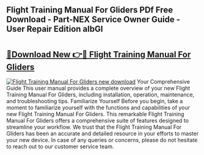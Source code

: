 ## Flight Training Manual For Gliders PDf Free Download - Part-NEX Service Owner Guide - User Repair Edition albGl

# <h2><a href="http://bc26155.oget.top/?id=Flight+Training+Manual+For+Gliders">🔗Download New 👉🔴 Flight Training Manual For Gliders</a></h2>

[![Flight Training Manual For Gliders new download](https://i.imgur.com/5g1atiW.png)](http://bc26155.oget.top/?id=Flight+Training+Manual+For+Gliders)
Your Comprehensive Guide This user manual provides a complete overview of your new Flight Training Manual For Gliders, including installation, operation, maintenance, and troubleshooting tips. Familiarize Yourself Before you begin, take a moment to familiarize yourself with the functions and capabilities of your new Flight Training Manual For Gliders. This remarkable Flight Training Manual For Gliders offers a comprehensive suite of features designed to streamline your workflow. We trust that the Flight Training Manual For Gliders has been an accurate and detailed resource in your efforts to master your new device. In case of any queries or concerns, please do not hesitate to reach out to our customer service team.
